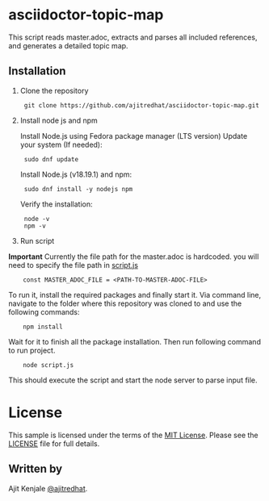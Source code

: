 # asciidoctor-topic-map

This script reads master.adoc, extracts and parses all included references, and generates a detailed topic map.

## Installation
1. Clone the repository 

        git clone https://github.com/ajitredhat/asciidoctor-topic-map.git

2. Install node js and npm

    Install Node.js using Fedora package manager (LTS version)
    Update your system (If needed):

        sudo dnf update

    Install Node.js (v18.19.1) and npm:

        sudo dnf install -y nodejs npm

    Verify the installation:

        node -v
        npm -v

3. Run script

**Important** Currently the file path for the master.adoc is hardcoded. you will need to specify the file path in [script.js](https://github.com/ajitredhat/asciidoctor-topic-map/blob/main/script.js#L7)

        const MASTER_ADOC_FILE = <PATH-TO-MASTER-ADOC-FILE>

To run it, install the required packages and finally start it. Via command line, navigate to the folder where this repository was cloned to and use the following commands:

        npm install

Wait for it to finish all the package installation. Then run following command to run project.

        node script.js

This should execute the script and start the node server to parse input file.

# License

This sample is licensed under the terms of the [MIT License](http://opensource.org/licenses/MIT).
Please see the [LICENSE](LICENSE) file for full details.

## Written by

Ajit Kenjale [@ajitredhat](https://github.com/ajitredhat).